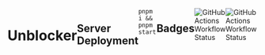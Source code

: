 <div style="display: flex; justify-content: center;" width="100%">
<h1>Unblocker</h1>
<br>
<h2>Server Deployment</h2>
<code>pnpm i && pnpm start</code>
<br>
<h2>Badges</h2>
<img alt="GitHub Actions Workflow Status" src="https://img.shields.io/github/actions/workflow/status/epic-person-on/unblocker/test.yml"><img alt="GitHub Actions Workflow Status" src="https://img.shields.io/github/actions/workflow/status/epic-person-on/unblocker/test.yml">
</div>


